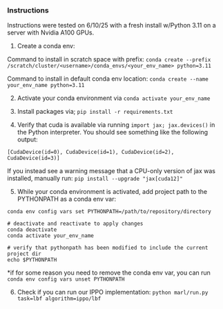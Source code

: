 ### Instructions
Instructions were tested on 6/10/25 with a fresh install w/Python 3.11 on a server with Nvidia A100 GPUs.

1. Create a conda env: 

Command to install in scratch space with prefix:
 ```conda create --prefix /scratch/cluster/<username>/conda_envs/<your_env_name> python=3.11```

Command to install in default conda env location: 
```conda create --name your_env_name python=3.11```

2. Activate your conda environment via 
```conda activate your_env_name```

3. Install packages via; 
```pip install -r requirements.txt```

4. Verify that cuda is available via running `import jax; jax.devices()` in the Python interpreter.
You should see something like the following output: 

```
[CudaDevice(id=0), CudaDevice(id=1), CudaDevice(id=2), CudaDevice(id=3)]
```

If you instead see a warning message that a CPU-only version of jax was installed, manually run: 
```pip install --upgrade "jax[cuda12]"```

5. While your conda environment is activated, add project path to the PYTHONPATH as a conda env var:

```
conda env config vars set PYTHONPATH=/path/to/repository/directory

# deactivate and reactivate to apply changes
conda deactivate 
conda activate your_env_name

# verify that pythonpath has been modified to include the current project dir
echo $PYTHONPATH
```

*if for some reason you need to remove the conda env var, you can run 
```conda env config vars unset PYTHONPATH```

6. Check if you can run our IPPO implementation: 
```python marl/run.py task=lbf algorithm=ippo/lbf```
